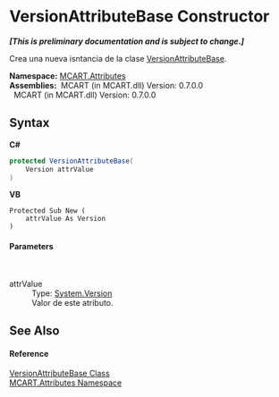 # VersionAttributeBase Constructor 
 _**\[This is preliminary documentation and is subject to change.\]**_

Crea una nueva isntancia de la clase <a href="fa15b833-b68c-c165-8016-79e461302132">VersionAttributeBase</a>.

**Namespace:**&nbsp;<a href="149c1cbf-2082-5e41-e423-c506e9b98202">MCART.Attributes</a><br />**Assemblies:**&nbsp;&nbsp;MCART (in MCART.dll) Version: 0.7.0.0<br />&nbsp;&nbsp;MCART (in MCART.dll) Version: 0.7.0.0<br />

## Syntax

**C#**<br />
``` C#
protected VersionAttributeBase(
	Version attrValue
)
```

**VB**<br />
``` VB
Protected Sub New ( 
	attrValue As Version
)
```


#### Parameters
&nbsp;<dl><dt>attrValue</dt><dd>Type: <a href="http://msdn2.microsoft.com/es-es/library/hdxyt63s" target="_blank">System.Version</a><br />Valor de este atributo.</dd></dl>

## See Also


#### Reference
<a href="fa15b833-b68c-c165-8016-79e461302132">VersionAttributeBase Class</a><br /><a href="149c1cbf-2082-5e41-e423-c506e9b98202">MCART.Attributes Namespace</a><br />